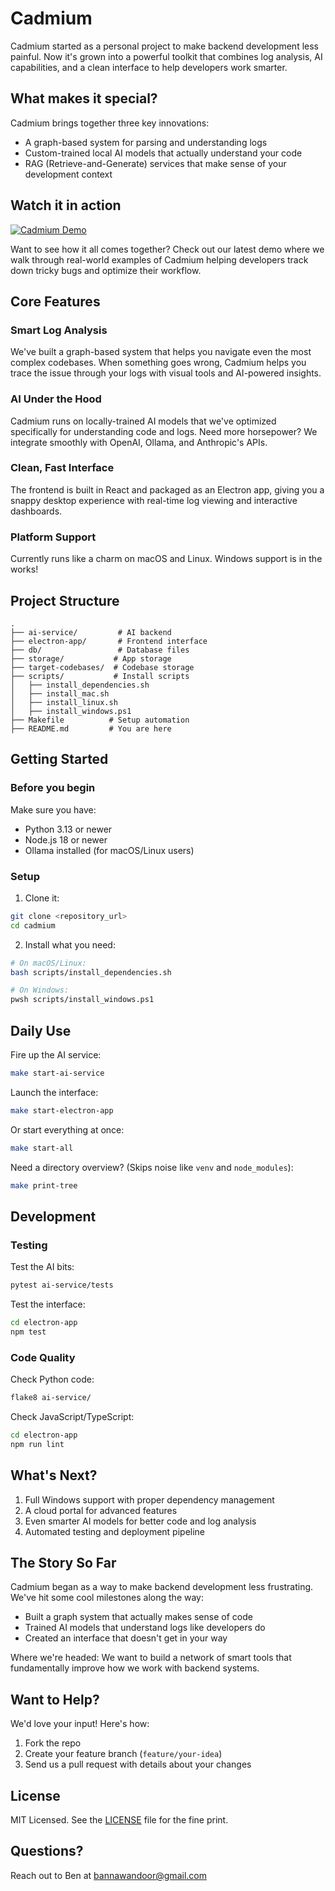 # Cadmium

Cadmium started as a personal project to make backend development less painful. Now it's grown into a powerful toolkit that combines log analysis, AI capabilities, and a clean interface to help developers work smarter.

## What makes it special?
Cadmium brings together three key innovations:
- A graph-based system for parsing and understanding logs
- Custom-trained local AI models that actually understand your code
- RAG (Retrieve-and-Generate) services that make sense of your development context

## Watch it in action
[![Cadmium Demo](https://img.youtube.com/vi/dBCNhqX9KmI/maxresdefault.jpg)](https://youtu.be/dBCNhqX9KmI)

Want to see how it all comes together? Check out our latest demo where we walk through real-world examples of Cadmium helping developers track down tricky bugs and optimize their workflow.

## Core Features

### Smart Log Analysis
We've built a graph-based system that helps you navigate even the most complex codebases. When something goes wrong, Cadmium helps you trace the issue through your logs with visual tools and AI-powered insights.

### AI Under the Hood
Cadmium runs on locally-trained AI models that we've optimized specifically for understanding code and logs. Need more horsepower? We integrate smoothly with OpenAI, Ollama, and Anthropic's APIs.

### Clean, Fast Interface
The frontend is built in React and packaged as an Electron app, giving you a snappy desktop experience with real-time log viewing and interactive dashboards.

### Platform Support
Currently runs like a charm on macOS and Linux. Windows support is in the works!

## Project Structure
```plaintext
.
├── ai-service/         # AI backend
├── electron-app/       # Frontend interface
├── db/                 # Database files
├── storage/           # App storage
├── target-codebases/  # Codebase storage
├── scripts/           # Install scripts
│   ├── install_dependencies.sh
│   ├── install_mac.sh
│   ├── install_linux.sh
│   ├── install_windows.ps1
├── Makefile          # Setup automation
├── README.md         # You are here
```

## Getting Started

### Before you begin
Make sure you have:
- Python 3.13 or newer
- Node.js 18 or newer
- Ollama installed (for macOS/Linux users)

### Setup
1. Clone it:
```bash
git clone <repository_url>
cd cadmium
```

2. Install what you need:
```bash
# On macOS/Linux:
bash scripts/install_dependencies.sh

# On Windows:
pwsh scripts/install_windows.ps1
```

## Daily Use

Fire up the AI service:
```bash
make start-ai-service
```

Launch the interface:
```bash
make start-electron-app
```

Or start everything at once:
```bash
make start-all
```

Need a directory overview? (Skips noise like `venv` and `node_modules`):
```bash
make print-tree
```

## Development

### Testing
Test the AI bits:
```bash
pytest ai-service/tests
```

Test the interface:
```bash
cd electron-app
npm test
```

### Code Quality
Check Python code:
```bash
flake8 ai-service/
```

Check JavaScript/TypeScript:
```bash
cd electron-app
npm run lint
```

## What's Next?
1. Full Windows support with proper dependency management
2. A cloud portal for advanced features
3. Even smarter AI models for better code and log analysis
4. Automated testing and deployment pipeline

## The Story So Far
Cadmium began as a way to make backend development less frustrating. We've hit some cool milestones along the way:
- Built a graph system that actually makes sense of code
- Trained AI models that understand logs like developers do
- Created an interface that doesn't get in your way

Where we're headed: We want to build a network of smart tools that fundamentally improve how we work with backend systems.

## Want to Help?
We'd love your input! Here's how:
1. Fork the repo
2. Create your feature branch (`feature/your-idea`)
3. Send us a pull request with details about your changes

## License
MIT Licensed. See the [LICENSE](LICENSE) file for the fine print.

## Questions?
Reach out to Ben at [bannawandoor@gmail.com](mailto:bannawandoor@gmail.com)